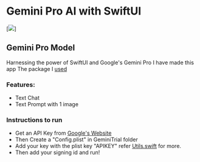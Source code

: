 # Gemini Pro AI with SwiftUI

[![](https://img.shields.io/endpoint?url=https%3A%2F%2Fswiftpackageindex.com%2Fapi%2Fpackages%2Fgoogle%2Fgenerative-ai-swift%2Fbadge%3Ftype%3Dswift-versions)]

## Gemini Pro Model

Harnessing the power of SwiftUI and Google's Gemini Pro I have made this app
The package I [used](https://github.com/google/generative-ai-swift)

### Features:
- Text Chat
- Text Prompt with 1 image

### Instructions to run
- Get an API Key from [Google's Website](https://makersuite.google.com/app/apikey)
- Then Create a "Config.plist" in GeminiTrial folder 
- Add your key with the plist key "APIKEY" refer [Utils.swift](https://github.com/c2p-cmd/GeminiSwiftTrial/blob/main/GeminiTrial/Models/Utils.swift) for more.
- Then add your signing id and run!
